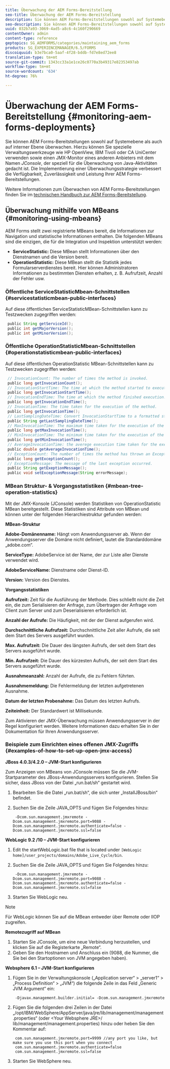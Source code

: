 ```yaml
---
title: Überwachung der AEM Forms-Bereitstellung
seo-title: Überwachung der AEM Forms-Bereitstellung
description: Sie können AEM Forms-Bereitstellungen sowohl auf Systemebene als auch auf interner Ebene überwachen. Erfahren Sie mehr über das Überwachen von AEM-Forms-Bereitstellungen für dieses Dokument.
seo-description: Sie können AEM Forms-Bereitstellungen sowohl auf Systemebene als auch auf interner Ebene überwachen. Erfahren Sie mehr über das Überwachen von AEM-Forms-Bereitstellungen für dieses Dokument.
uuid: 032b7a93-3069-4ad5-a8c6-4c160f290669
contentOwner: admin
content-type: reference
geptopics: SG_AEMFORMS/categories/maintaining_aem_forms
products: SG_EXPERIENCEMANAGER/6.5/FORMS
discoiquuid: b3e7bca0-5aaf-4f28-bddb-fd7e8ed72ee8
translation-type: tm+mt
source-git-commit: 1343cc33a1e1ce26c0770a3b49317e82353497ab
workflow-type: tm+mt
source-wordcount: '634'
ht-degree: 76%

---
```



# Überwachung der AEM Forms-Bereitstellung {#monitoring-aem-forms-deployments}

Sie können AEM Forms-Bereitstellungen sowohl auf Systemebene als auch auf interner Ebene überwachen. Hierzu können Sie spezielle Verwaltungswerkzeuge wie HP OpenView, IBM Tivoli oder CA UniCenter verwenden sowie einen JMX-Monitor eines anderen Anbieters mit dem Namen *JConsole*, der speziell für die Überwachung von Java-Aktivitäten gedacht ist. Die Implementierung einer Überwachungsstrategie verbessert die Verfügbarkeit, Zuverlässigkeit und Leistung Ihrer AEM Forms-Bereitstellungen.

Weitere Informationen zum Überwachen von AEM Forms-Bereitstellungen finden Sie im [technischen Handbuch zur AEM Forms-Bereitstellung](https://www.adobe.com/devnet/livecycle/pdfs/lc_monitoring_wp_ue.pdf).

## Überwachung mithilfe von MBeans {#monitoring-using-mbeans}

AEM Forms stellt zwei registrierte MBeans bereit, die Informationen zur Navigation und statistische Informationen enthalten. Die folgenden MBeans sind die einzigen, die für die Integration und Inspektion unterstützt werden:

* **ServiceStatistic:** Diese MBean stellt Informationen über den Dienstnamen und die Version bereit.
* **OperationStatistic:** Diese MBean stellt die Statistik jedes Formularserverdienstes bereit. Hier können Administratoren Informationen zu bestimmten Diensten erhalten, z. B. Aufrufzeit, Anzahl der Fehler usw.

### Öffentliche ServiceStatisticMbean-Schnittstellen {#servicestatisticmbean-public-interfaces}

Auf diese öffentlichen ServiceStatisticMBean-Schnittstellen kann zu Testzwecken zugegriffen werden:

```java
 public String getServiceId();
 public int getMajorVersion();
 public int getMinorVersion();
```

### Öffentliche OperationStatisticMbean-Schnittstellen {#operationstatisticmbean-public-interfaces}

Auf diese öffentlichen OperationStatistic MBean-Schnittstellen kann zu Testzwecken zugegriffen werden:

```java
 // InvocationCount: The number of times the method is invoked.
 public long getInvocationCount();
 // InvocationStartTime: The time at which the method started to execute.
 public long getInvocationStartTime();
 // InvocationEndTime: The time at which the method finished execution.
 public long getInvocationEndTime();
 // InvocationTime: The time taken for the execution of the method.
 public long getInvocationTime();
 // LastSamplingDateTime: Convert InvocationStartTime to a formatted string
 public String getLastSamplingDateTime();
 // MaxInvocationTime: The maximum time taken for the execution of the method.
 public long getMaxInvocationTime();
 // MinInvocationTime: The minimum time taken for the execution of the method.
 public long getMinInvocationTime();
 // AverageInvocationTime: the averege execution time taken for the execution of the method.
 public double getAverageInvocationTime();
 // ExceptionCount: The number of times the method has thrown an Exception.
 public long getExceptionCount();
 // ExceptionMessage: The message of the last exception occurred.
 public String getExeptionMessage();
 public void setExceptionMessage(String errorMessage);
```

### MBean Struktur- &amp; Vorgangsstatistiken {#mbean-tree-operation-statistics}

Mit der JMX-Konsole (JConsole) werden Statistiken von OperationStatistic MBean bereitgestellt. Diese Statistiken sind Attribute von MBean und können unter der folgenden Hierarchiestruktur gefunden werden:

**MBean-Struktur**

**Adobe-Domänenname:** Hängt vom Anwendungsserver ab. Wenn der Anwendungsserver die Domäne nicht definiert, lautet die Standarddomäne „adobe.com“.

**ServiceType:** AdobeService ist der Name, der zur Liste aller Dienste verwendet wird.

**AdobeServiceName:** Dienstname oder Dienst-ID.

**Version:** Version des Dienstes.

**Vorgangsstatistiken**

**Aufrufzeit:** Zeit für die Ausführung der Methode. Dies schließt nicht die Zeit ein, die zum Serialisieren der Anfrage, zum Übertragen der Anfrage vom Client zum Server und zum Deserialisieren erforderlich ist.

**Anzahl der Aufrufe:** Die Häufigkeit, mit der der Dienst aufgerufen wird.

**Durchschnittliche Aufrufzeit:** Durchschnittliche Zeit aller Aufrufe, die seit dem Start des Servers ausgeführt wurden.

**Max. Aufrufzeit:** Die Dauer des längsten Aufrufs, der seit dem Start des Servers ausgeführt wurde.

**Min. Aufrufzeit:** Die Dauer des kürzesten Aufrufs, der seit dem Start des Servers ausgeführt wurde.

**Ausnahmeanzahl:** Anzahl der Aufrufe, die zu Fehlern führten.

**Ausnahmemeldung:** Die Fehlermeldung der letzten aufgetretenen Ausnahme.

**Datum der letzten Probenahme:** Das Datum des letzten Aufrufs.

**Zeiteinheit:** Der Standardwert ist Millisekunde.

Zum Aktivieren der JMX-Überwachung müssen Anwendungsserver in der Regel konfiguriert werden. Weitere Informationen dazu erhalten Sie in der Dokumentation für Ihren Anwendungsserver.

### Beispiele zum Einrichten eines offenen JMX-Zugriffs {#examples-of-how-to-set-up-open-jmx-access}

**JBoss 4.0.3/4.2.0 – JVM-Start konfigurieren**

Zum Anzeigen von MBeans von JConsole müssen Sie die JVM-Startparameter des JBoss-Anwendungsservers konfigurieren. Stellen Sie sicher, dass JBoss von der Datei „run.bat/sh“ gestartet wird.

1. Bearbeiten Sie die Datei „run.bat/sh“, die sich unter „InstallJBoss/bin“ befindet.
1. Suchen Sie die Zeile JAVA_OPTS und fügen Sie Folgendes hinzu:

   ```shell
    -Dcom.sun.management.jmxremote -Dcom.sun.management.jmxremote.port=9088 -Dcom.sun.management.jmxremote.authenticate=false -Dcom.sun.management.jmxremote.ssl=false
   ```

**WebLogic 9.2 /10 – JVM-Start konfigurieren**

1. Edit the startWebLogic.bat file that is located under `[WebLogic home]/user_projects/domains/Adobe_Live_Cycle/bin`.
1. Suchen Sie die Zeile JAVA_OPTS und fügen Sie Folgendes hinzu:

   ```shell
    -Dcom.sun.management.jmxremote -Dcom.sun.management.jmxremote.port=9088 -Dcom.sun.management.jmxremote.authenticate=false -Dcom.sun.management.jmxremote.ssl=false
   ```

1. Starten Sie WebLogic neu.

>[!NOTE]
>
>Für WebLogic können Sie auf die MBean entweder über Remote oder IIOP zugreifen.

**Remotezugriff auf MBean**

1. Starten Sie JConsole, um eine neue Verbindung herzustellen, und klicken Sie auf die Registerkarte „Remote“.
1. Geben Sie den Hostnamen und Anschluss ein (9088, die Nummer, die Sie bei den Startoptionen von JVM angegeben haben).

**Websphere 6.1 – JVM-Start konfigurieren**

1. Fügen Sie in der Verwaltungskonsole („Application server“ > „server1“ > „Process Definition“ > „JVM“) die folgende Zeile in das Feld „Generic JVM Argument“ ein:

   ```shell
    -Djavax.management.builder.initial= -Dcom.sun.management.jmxremote
   ```

1. Fügen Sie die folgenden drei Zeilen in der Datei „/opt/IBM/WebSphere/AppServer/java/jre/lib/management/management.properties“ (oder &lt;Your Websphere JRE>/ lib/management/management.properties) hinzu oder heben Sie den Kommentar auf:

   ```shell
    com.sun.management.jmxremote.port=9999 //any port you like, but make sure you use this port when you connect
    com.sun.management.jmxremote.authenticate=false
    com.sun.management.jmxremote.ssl=false
   ```

1. Starten Sie WebSphere neu.

